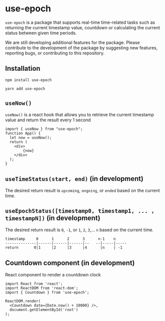 # use-epoch

`use-epoch` is a package that supports real-time time-related tasks such as returning the current timestamp value, countdown or calculating the current status between given time periods.

We are still developing additional features for the package. Please contribute to the development of the package by suggesting new features, reporting bugs, or contributing to this repository.

## Installation

`npm install use-epoch`

`yarn add use-epoch`

## `useNow()`

`useNow()` is a react hook that allows you to retrieve the current timestamp value and return the result every 1 second

```
import { useNow } from "use-epoch";
function App() {
  let now = useNow();
  return (
    <div>
        {now}
    </div>
  );
}
```

## `useTimeStatus(start, end)` (in development)

The desired return result is `upcoming`, `ongoing`, or `ended` based on the current time.

## `useEpochStatus([timestamp0, timestamp1, ... , timestampN])` (in development)

The desired return result is `0`, `-1`, or `1`, `2`, `3`,... `n` based on the current time.

```
timestamp     0      1      2      3      n-1    n
--------------|------|------|------|--   --|-----|-----
return       0|1     |2     |3     |4      |n    | -1

```

## Countdown component (in development)

React component to render a countdown clock

```
import React from 'react';
import ReactDOM from 'react-dom';
import { Countdown } from 'use-epoch';

ReactDOM.render(
  <Countdown date={Date.now() + 10000} />,
  document.getElementById('root')
);
```
